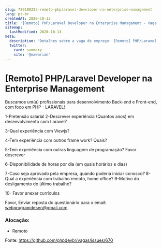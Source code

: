 ```yaml
---
slug: 720188223-remoto-phplaravel-developer-na-enterprise-management
lang: pt-br
createdAt: 2020-10-13
title: '[Remoto] PHP/Laravel Developer na Enterprise Management - Vaga de Emprego'
sitemap:
  lastModified: 2020-10-13
meta:
  description: 'Detalhes sobre a vaga de emprego: [Remoto] PHP/Laravel Developer na Enterprise Management'
  twitter:
    card: summary
    site: '@nawarian'
---
```


# [Remoto] PHP/Laravel Developer na Enterprise Management

Buscamos um(a) profissionais para desenvolvimento Back-end e Front-end, com foco em PHP - LARAVEL!

1-Pretensão salarial
2-Descrever experiência (Quantos anos) em desenvolvimento com Laravel?

3-Qual experiência com Viewjs?

4-Tem experiência com outros frame work? Quais?

5-Tem experiência com outras linguagem de programação? Favor descrever

6-Disponibilidade de horas por dia (em quais horários e dias)

7-Caso seja aprovado pela empresa, quando poderia iniciar conosco?
8-Qual a experiência com trabalho remoto, home office?
9-Motivo do desligamento do último trabalho?

10- Favor anexar currículos

Favor, Enviar reposta do questionário para o email: webprogramdesen@gmail.com

### Alocação:
- Remoto



Fonte: https://github.com/phpdevbr/vagas/issues/670